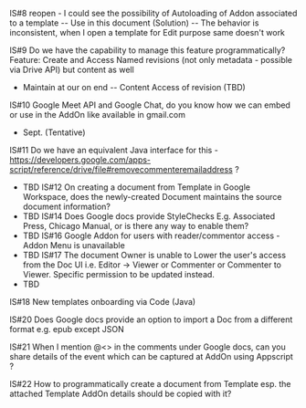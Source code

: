 
IS#8 reopen - I could see the possibility of Autoloading of Addon associated to a template
 -- Use in this document (Solution)
 -- The behavior is inconsistent, when I open a template for Edit purpose same doesn't work
 
IS#9 Do we have the capability to manage this feature programmatically?   
Feature: Create and Access Named revisions (not only metadata - possible via Drive API) but content as well
  -  Maintain at our on end
  -- Content Access of revision (TBD)
  
IS#10 Google Meet API and Google Chat, do you know how we can embed or use in the AddOn like available in gmail.com
  - Sept. (Tentative)
  
IS#11 Do we have an equivalent Java interface for this - https://developers.google.com/apps-script/reference/drive/file#removecommenteremailaddress ?
  -  TBD
IS#12  On creating a document from Template in Google Workspace, does the newly-created Document maintains the source document information?
  - TBD
IS#14 Does Google docs provide StyleChecks E.g. Associated Press, Chicago Manual, or is there any way to enable them?
  - TBD
IS#16 Google Addon for users with reader/commentor access - Addon Menu is unavailable
  - TBD
IS#17 The document Owner is unable to Lower the user's access from the Doc UI i.e. Editor -> Viewer or Commenter or Commenter to Viewer. Specific permission to be updated instead.
  - TBD
  
IS#18 New templates onboarding via Code (Java)

IS#20 Does Google docs provide an option to import a Doc from a different format e.g. epub except JSON

IS#21 When I mention @<> in the comments under Google docs, can you share details of the event which can be captured at AddOn using Appscript ?

IS#22 How to programmatically create a document from Template esp. the attached Template AddOn details should be copied with it?
